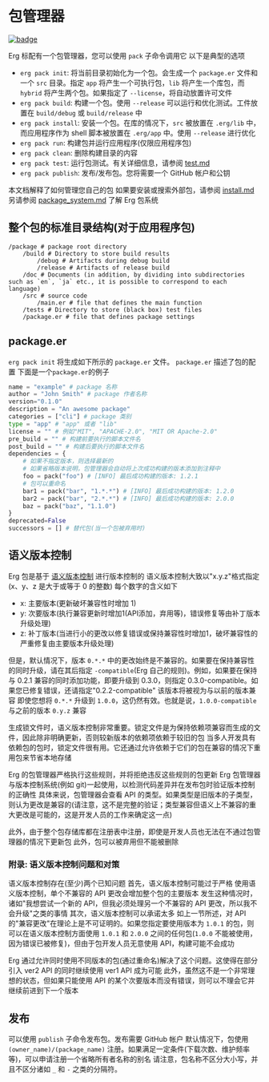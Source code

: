 # 包管理器

[![badge](https://img.shields.io/endpoint.svg?url=https%3A%2F%2Fgezf7g7pd5.execute-api.ap-northeast-1.amazonaws.com%2Fdefault%2Fsource_up_to_date%3Fowner%3Derg-lang%26repos%3Derg%26ref%3Dmain%26path%3Ddoc/EN/tools/pack.md%26commit_hash%3D06f8edc9e2c0cee34f6396fd7c64ec834ffb5352)](https://gezf7g7pd5.execute-api.ap-northeast-1.amazonaws.com/default/source_up_to_date?owner=erg-lang&repos=erg&ref=main&path=doc/EN/tools/pack.md&commit_hash=06f8edc9e2c0cee34f6396fd7c64ec834ffb5352)

Erg 标配有一个包管理器，您可以使用 `pack` 子命令调用它
以下是典型的选项

* `erg pack init`: 将当前目录初始化为一个包。会生成一个 `package.er` 文件和一个 `src` 目录。指定 `app` 将产生一个可执行包，`lib` 将产生一个库包，而 `hybrid` 将产生两个包。如果指定了 `--license`，将自动放置许可文件
* `erg pack build`: 构建一个包。使用 `--release` 可以运行和优化测试。工件放置在 `build/debug` 或 `build/release` 中
* `erg pack install`: 安装一个包。在库的情况下，`src` 被放置在 `.erg/lib` 中，而应用程序作为 shell 脚本被放置在 `.erg/app` 中。使用 `--release` 进行优化
* `erg pack run`: 构建包并运行应用程序(仅限应用程序包)
* `erg pack clean`: 删除构建目录的内容
* `erg pack test`: 运行包测试。有关详细信息，请参阅 [test.md](./test.md)
* `erg pack publish`: 发布/发布包。您将需要一个 GitHub 帐户和公钥

本文档解释了如何管理您自己的包
如果要安装或搜索外部包，请参阅 [install.md](./install.md)
另请参阅 [package_system.md](../syntax/33_package_system.md) 了解 Erg 包系统

## 整个包的标准目录结构(对于应用程序包)

```console
/package # package root directory
    /build # Directory to store build results
        /debug # Artifacts during debug build
        /release # Artifacts of release build
    /doc # Documents (in addition, by dividing into subdirectories such as `en`, `ja` etc., it is possible to correspond to each language)
    /src # source code
        /main.er # file that defines the main function
    /tests # Directory to store (black box) test files
    /package.er # file that defines package settings
```

## package.er

`erg pack init` 将生成如下所示的 `package.er` 文件。 `package.er` 描述了包的配置
下面是一个`package.er`的例子

```python
name = "example" # package 名称
author = "John Smith" # package 作者名称
version="0.1.0"
description = "An awesome package"
categories = ["cli"] # package 类别
type = "app" # "app" 或者 "lib"
license = "" # 例如"MIT", "APACHE-2.0", "MIT OR Apache-2.0"
pre_build = "" # 构建前要执行的脚本文件名
post_build = "" # 构建后要执行的脚本文件名
dependencies = {
    # 如果不指定版本，则选择最新的
    # 如果省略版本说明，包管理器会自动将上次成功构建的版本添加到注释中
    foo = pack("foo") # [INFO] 最后成功构建的版本: 1.2.1
    # 包可以重命名
    bar1 = pack("bar", "1.*.*") # [INFO] 最后成功构建的版本: 1.2.0
    bar2 = pack("bar", "2.*.*") # [INFO] 最后成功构建的版本: 2.0.0
    baz = pack("baz", "1.1.0")
}
deprecated=False
successors = [] # 替代包(当一个包被弃用时)
```

## 语义版本控制

Erg 包是基于 [语义版本控制](https://semver.org/lang/en/) 进行版本控制的
语义版本控制大致以"x.y.z"格式指定(x、y、z 是大于或等于 0 的整数)
每个数字的含义如下

* x: 主要版本(更新破坏兼容性时增加 1)
* y: 次要版本(执行兼容更新时增加1(API添加，弃用等)，错误修复等由补丁版本升级处理)
* z: 补丁版本(当进行小的更改以修复错误或保持兼容性时增加1，破坏兼容性的严重修复由主要版本升级处理)

但是，默认情况下，版本 `0.*.*` 中的更改始终是不兼容的。如果要在保持兼容性的同时升级，请在其后指定 `-compatible`(Erg 自己的规则)。例如，如果要在保持与 0.2.1 兼容的同时添加功能，即要升级到 0.3.0，则指定 0.3.0-compatible。如果您已修复错误，还请指定"0.2.2-compatible"
该版本将被视为与以前的版本兼容
即使您想将 `0.*.*` 升级到 `1.0.0`，这仍然有效。也就是说，`1.0.0-compatible` 与之前的版本 `0.y.z` 兼容

生成锁文件时，语义版本控制非常重要。锁定文件是为保持依赖项兼容而生成的文件，因此除非明确更新，否则较新版本的依赖项依赖于较旧的包
当多人开发具有依赖包的包时，锁定文件很有用。它还通过允许依赖于它们的包在兼容的情况下重用包来节省本地存储

Erg 的包管理器严格执行这些规则，并将拒绝违反这些规则的包更新
Erg 包管理器与版本控制系统(例如 git)一起使用，以检测代码差异并在发布包时验证版本控制的正确性
具体来说，包管理器会查看 API 的类型。如果类型是旧版本的子类型，则认为更改是兼容的(请注意，这不是完整的验证；类型兼容但语义上不兼容的重大更改是可能的，这是开发人员的工作来确定这一点)

此外，由于整个包存储库都在注册表中注册，即使是开发人员也无法在不通过包管理器的情况下更新包
此外，包可以被弃用但不能被删除

### 附录: 语义版本控制问题和对策

语义版本控制存在(至少)两个已知问题
首先，语义版本控制可能过于严格
使用语义版本控制，单个不兼容的 API 更改会增加整个包的主要版本
发生这种情况时，诸如"我想尝试一个新的 API，但我必须处理另一个不兼容的 API 更改，所以我不会升级"之类的事情
其次，语义版本控制可以承诺太多
如上一节所述，对 API 的"兼容更改"在理论上是不可证明的。如果您指定要使用版本为 `1.0.1` 的包，则可以在语义版本控制方面使用 `1.0.1` 和 `2.0.0` 之间的任何包(`1.0.0` 不能被使用，因为错误已被修复)，但由于包开发人员无意使用 API，构建可能不会成功

Erg 通过允许同时使用不同版本的包(通过重命名)解决了这个问题。这使得在部分引入 ver2 API 的同时继续使用 ver1 API 成为可能
此外，虽然这不是一个非常理想的状态，但如果只能使用 API 的某个次要版本而没有错误，则可以不理会它并继续前进到下一个版本

## 发布

可以使用 `publish` 子命令发布包。发布需要 GitHub 帐户
默认情况下，包使用 `(owner_name)/(package_name)` 注册。如果满足一定条件(下载次数、维护频率等)，可以申请注册一个省略所有者名称的别名
请注意，包名称不区分大小写，并且不区分诸如 `_` 和 `-` 之类的分隔符。